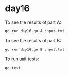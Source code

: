 # day16
To see the results of part A:

```bash
go run day16.go A input.txt
```

To see the results of part B:

```bash
go run day16.go B input.txt
```

To run unit tests:

```bash
go test
```
